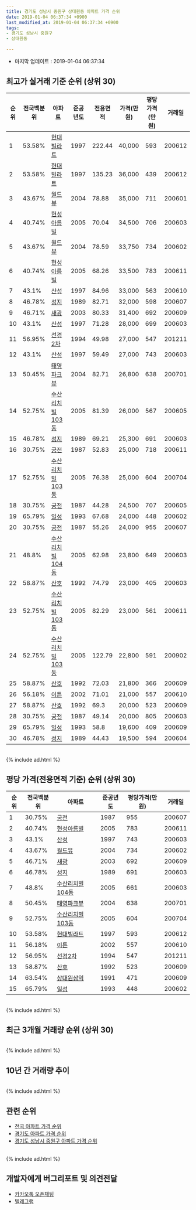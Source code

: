 ```yaml
---
title: 경기도 성남시 중원구 상대원동 아파트 가격 순위
date: 2019-01-04 06:37:34 +0900
last_modified_at: 2019-01-04 06:37:34 +0900
tags:
- 경기도 성남시 중원구
- 상대원동

---
```


* 마지막 업데이트 : 2019-01-04 06:37:34

## 최고가 실거래 기준 순위 (상위 30)


|순위|전국백분위|아파트|준공년도|전용면적|가격(만원)|평당가격(만원)|거래일|
|---|---|---|---|---|---|---|---|
|1|53.58%|[현대빌라트](https://search.naver.com/search.naver?query=%EA%B2%BD%EA%B8%B0%EB%8F%84+%EC%84%B1%EB%82%A8%EC%8B%9C+%EC%A4%91%EC%9B%90%EA%B5%AC+%EC%83%81%EB%8C%80%EC%9B%90%EB%8F%99+%ED%98%84%EB%8C%80%EB%B9%8C%EB%9D%BC%ED%8A%B8)|1997|222.44|40,000|593|200612|
|2|53.58%|[현대빌라트](https://search.naver.com/search.naver?query=%EA%B2%BD%EA%B8%B0%EB%8F%84+%EC%84%B1%EB%82%A8%EC%8B%9C+%EC%A4%91%EC%9B%90%EA%B5%AC+%EC%83%81%EB%8C%80%EC%9B%90%EB%8F%99+%ED%98%84%EB%8C%80%EB%B9%8C%EB%9D%BC%ED%8A%B8)|1997|135.23|36,000|439|200612|
|3|43.67%|[월드뷰](https://search.naver.com/search.naver?query=%EA%B2%BD%EA%B8%B0%EB%8F%84+%EC%84%B1%EB%82%A8%EC%8B%9C+%EC%A4%91%EC%9B%90%EA%B5%AC+%EC%83%81%EB%8C%80%EC%9B%90%EB%8F%99+%EC%9B%94%EB%93%9C%EB%B7%B0)|2004|78.88|35,000|711|200601|
|4|40.74%|[현성아름빌](https://search.naver.com/search.naver?query=%EA%B2%BD%EA%B8%B0%EB%8F%84+%EC%84%B1%EB%82%A8%EC%8B%9C+%EC%A4%91%EC%9B%90%EA%B5%AC+%EC%83%81%EB%8C%80%EC%9B%90%EB%8F%99+%ED%98%84%EC%84%B1%EC%95%84%EB%A6%84%EB%B9%8C)|2005|70.04|34,500|706|200603|
|5|43.67%|[월드뷰](https://search.naver.com/search.naver?query=%EA%B2%BD%EA%B8%B0%EB%8F%84+%EC%84%B1%EB%82%A8%EC%8B%9C+%EC%A4%91%EC%9B%90%EA%B5%AC+%EC%83%81%EB%8C%80%EC%9B%90%EB%8F%99+%EC%9B%94%EB%93%9C%EB%B7%B0)|2004|78.59|33,750|734|200602|
|6|40.74%|[현성아름빌](https://search.naver.com/search.naver?query=%EA%B2%BD%EA%B8%B0%EB%8F%84+%EC%84%B1%EB%82%A8%EC%8B%9C+%EC%A4%91%EC%9B%90%EA%B5%AC+%EC%83%81%EB%8C%80%EC%9B%90%EB%8F%99+%ED%98%84%EC%84%B1%EC%95%84%EB%A6%84%EB%B9%8C)|2005|68.26|33,500|783|200611|
|7|43.1%|[산성](https://search.naver.com/search.naver?query=%EA%B2%BD%EA%B8%B0%EB%8F%84+%EC%84%B1%EB%82%A8%EC%8B%9C+%EC%A4%91%EC%9B%90%EA%B5%AC+%EC%83%81%EB%8C%80%EC%9B%90%EB%8F%99+%EC%82%B0%EC%84%B1)|1997|84.96|33,000|563|200610|
|8|46.78%|[성지](https://search.naver.com/search.naver?query=%EA%B2%BD%EA%B8%B0%EB%8F%84+%EC%84%B1%EB%82%A8%EC%8B%9C+%EC%A4%91%EC%9B%90%EA%B5%AC+%EC%83%81%EB%8C%80%EC%9B%90%EB%8F%99+%EC%84%B1%EC%A7%80)|1989|82.71|32,000|598|200607|
|9|46.71%|[새광](https://search.naver.com/search.naver?query=%EA%B2%BD%EA%B8%B0%EB%8F%84+%EC%84%B1%EB%82%A8%EC%8B%9C+%EC%A4%91%EC%9B%90%EA%B5%AC+%EC%83%81%EB%8C%80%EC%9B%90%EB%8F%99+%EC%83%88%EA%B4%91)|2003|80.33|31,400|692|200609|
|10|43.1%|[산성](https://search.naver.com/search.naver?query=%EA%B2%BD%EA%B8%B0%EB%8F%84+%EC%84%B1%EB%82%A8%EC%8B%9C+%EC%A4%91%EC%9B%90%EA%B5%AC+%EC%83%81%EB%8C%80%EC%9B%90%EB%8F%99+%EC%82%B0%EC%84%B1)|1997|71.28|28,000|699|200603|
|11|56.95%|[선경2차](https://search.naver.com/search.naver?query=%EA%B2%BD%EA%B8%B0%EB%8F%84+%EC%84%B1%EB%82%A8%EC%8B%9C+%EC%A4%91%EC%9B%90%EA%B5%AC+%EC%83%81%EB%8C%80%EC%9B%90%EB%8F%99+%EC%84%A0%EA%B2%BD2%EC%B0%A8)|1994|49.98|27,000|547|201211|
|12|43.1%|[산성](https://search.naver.com/search.naver?query=%EA%B2%BD%EA%B8%B0%EB%8F%84+%EC%84%B1%EB%82%A8%EC%8B%9C+%EC%A4%91%EC%9B%90%EA%B5%AC+%EC%83%81%EB%8C%80%EC%9B%90%EB%8F%99+%EC%82%B0%EC%84%B1)|1997|59.49|27,000|743|200603|
|13|50.45%|[태영파크뷰](https://search.naver.com/search.naver?query=%EA%B2%BD%EA%B8%B0%EB%8F%84+%EC%84%B1%EB%82%A8%EC%8B%9C+%EC%A4%91%EC%9B%90%EA%B5%AC+%EC%83%81%EB%8C%80%EC%9B%90%EB%8F%99+%ED%83%9C%EC%98%81%ED%8C%8C%ED%81%AC%EB%B7%B0)|2004|82.71|26,800|638|200701|
|14|52.75%|[수산리치빌103동](https://search.naver.com/search.naver?query=%EA%B2%BD%EA%B8%B0%EB%8F%84+%EC%84%B1%EB%82%A8%EC%8B%9C+%EC%A4%91%EC%9B%90%EA%B5%AC+%EC%83%81%EB%8C%80%EC%9B%90%EB%8F%99+%EC%88%98%EC%82%B0%EB%A6%AC%EC%B9%98%EB%B9%8C103%EB%8F%99)|2005|81.39|26,000|567|200605|
|15|46.78%|[성지](https://search.naver.com/search.naver?query=%EA%B2%BD%EA%B8%B0%EB%8F%84+%EC%84%B1%EB%82%A8%EC%8B%9C+%EC%A4%91%EC%9B%90%EA%B5%AC+%EC%83%81%EB%8C%80%EC%9B%90%EB%8F%99+%EC%84%B1%EC%A7%80)|1989|69.21|25,300|691|200603|
|16|30.75%|[궁전](https://search.naver.com/search.naver?query=%EA%B2%BD%EA%B8%B0%EB%8F%84+%EC%84%B1%EB%82%A8%EC%8B%9C+%EC%A4%91%EC%9B%90%EA%B5%AC+%EC%83%81%EB%8C%80%EC%9B%90%EB%8F%99+%EA%B6%81%EC%A0%84)|1987|52.83|25,000|718|200611|
|17|52.75%|[수산리치빌103동](https://search.naver.com/search.naver?query=%EA%B2%BD%EA%B8%B0%EB%8F%84+%EC%84%B1%EB%82%A8%EC%8B%9C+%EC%A4%91%EC%9B%90%EA%B5%AC+%EC%83%81%EB%8C%80%EC%9B%90%EB%8F%99+%EC%88%98%EC%82%B0%EB%A6%AC%EC%B9%98%EB%B9%8C103%EB%8F%99)|2005|76.38|25,000|604|200704|
|18|30.75%|[궁전](https://search.naver.com/search.naver?query=%EA%B2%BD%EA%B8%B0%EB%8F%84+%EC%84%B1%EB%82%A8%EC%8B%9C+%EC%A4%91%EC%9B%90%EA%B5%AC+%EC%83%81%EB%8C%80%EC%9B%90%EB%8F%99+%EA%B6%81%EC%A0%84)|1987|44.28|24,500|707|200605|
|19|65.79%|[일성](https://search.naver.com/search.naver?query=%EA%B2%BD%EA%B8%B0%EB%8F%84+%EC%84%B1%EB%82%A8%EC%8B%9C+%EC%A4%91%EC%9B%90%EA%B5%AC+%EC%83%81%EB%8C%80%EC%9B%90%EB%8F%99+%EC%9D%BC%EC%84%B1)|1993|67.68|24,000|448|200602|
|20|30.75%|[궁전](https://search.naver.com/search.naver?query=%EA%B2%BD%EA%B8%B0%EB%8F%84+%EC%84%B1%EB%82%A8%EC%8B%9C+%EC%A4%91%EC%9B%90%EA%B5%AC+%EC%83%81%EB%8C%80%EC%9B%90%EB%8F%99+%EA%B6%81%EC%A0%84)|1987|55.26|24,000|955|200607|
|21|48.8%|[수산리치빌104동](https://search.naver.com/search.naver?query=%EA%B2%BD%EA%B8%B0%EB%8F%84+%EC%84%B1%EB%82%A8%EC%8B%9C+%EC%A4%91%EC%9B%90%EA%B5%AC+%EC%83%81%EB%8C%80%EC%9B%90%EB%8F%99+%EC%88%98%EC%82%B0%EB%A6%AC%EC%B9%98%EB%B9%8C104%EB%8F%99)|2005|62.98|23,800|649|200603|
|22|58.87%|[산호](https://search.naver.com/search.naver?query=%EA%B2%BD%EA%B8%B0%EB%8F%84+%EC%84%B1%EB%82%A8%EC%8B%9C+%EC%A4%91%EC%9B%90%EA%B5%AC+%EC%83%81%EB%8C%80%EC%9B%90%EB%8F%99+%EC%82%B0%ED%98%B8)|1992|74.79|23,000|405|200603|
|23|52.75%|[수산리치빌103동](https://search.naver.com/search.naver?query=%EA%B2%BD%EA%B8%B0%EB%8F%84+%EC%84%B1%EB%82%A8%EC%8B%9C+%EC%A4%91%EC%9B%90%EA%B5%AC+%EC%83%81%EB%8C%80%EC%9B%90%EB%8F%99+%EC%88%98%EC%82%B0%EB%A6%AC%EC%B9%98%EB%B9%8C103%EB%8F%99)|2005|82.29|23,000|561|200611|
|24|52.75%|[수산리치빌103동](https://search.naver.com/search.naver?query=%EA%B2%BD%EA%B8%B0%EB%8F%84+%EC%84%B1%EB%82%A8%EC%8B%9C+%EC%A4%91%EC%9B%90%EA%B5%AC+%EC%83%81%EB%8C%80%EC%9B%90%EB%8F%99+%EC%88%98%EC%82%B0%EB%A6%AC%EC%B9%98%EB%B9%8C103%EB%8F%99)|2005|122.79|22,800|591|200902|
|25|58.87%|[산호](https://search.naver.com/search.naver?query=%EA%B2%BD%EA%B8%B0%EB%8F%84+%EC%84%B1%EB%82%A8%EC%8B%9C+%EC%A4%91%EC%9B%90%EA%B5%AC+%EC%83%81%EB%8C%80%EC%9B%90%EB%8F%99+%EC%82%B0%ED%98%B8)|1992|72.03|21,800|366|200609|
|26|56.18%|[이튼](https://search.naver.com/search.naver?query=%EA%B2%BD%EA%B8%B0%EB%8F%84+%EC%84%B1%EB%82%A8%EC%8B%9C+%EC%A4%91%EC%9B%90%EA%B5%AC+%EC%83%81%EB%8C%80%EC%9B%90%EB%8F%99+%EC%9D%B4%ED%8A%BC)|2002|71.01|21,000|557|200610|
|27|58.87%|[산호](https://search.naver.com/search.naver?query=%EA%B2%BD%EA%B8%B0%EB%8F%84+%EC%84%B1%EB%82%A8%EC%8B%9C+%EC%A4%91%EC%9B%90%EA%B5%AC+%EC%83%81%EB%8C%80%EC%9B%90%EB%8F%99+%EC%82%B0%ED%98%B8)|1992|69.3|20,000|523|200609|
|28|30.75%|[궁전](https://search.naver.com/search.naver?query=%EA%B2%BD%EA%B8%B0%EB%8F%84+%EC%84%B1%EB%82%A8%EC%8B%9C+%EC%A4%91%EC%9B%90%EA%B5%AC+%EC%83%81%EB%8C%80%EC%9B%90%EB%8F%99+%EA%B6%81%EC%A0%84)|1987|49.14|20,000|805|200603|
|29|65.79%|[일성](https://search.naver.com/search.naver?query=%EA%B2%BD%EA%B8%B0%EB%8F%84+%EC%84%B1%EB%82%A8%EC%8B%9C+%EC%A4%91%EC%9B%90%EA%B5%AC+%EC%83%81%EB%8C%80%EC%9B%90%EB%8F%99+%EC%9D%BC%EC%84%B1)|1993|58.8|19,600|409|200609|
|30|46.78%|[성지](https://search.naver.com/search.naver?query=%EA%B2%BD%EA%B8%B0%EB%8F%84+%EC%84%B1%EB%82%A8%EC%8B%9C+%EC%A4%91%EC%9B%90%EA%B5%AC+%EC%83%81%EB%8C%80%EC%9B%90%EB%8F%99+%EC%84%B1%EC%A7%80)|1989|44.43|19,500|594|200604|


<br>
{% include ad.html %}
<br>

## 평당 가격(전용면적 기준) 순위 (상위 30)


|순위|전국백분위|아파트|준공년도|평당가격(만원)|거래일|
|---|---|---|---|---|---|
|1|30.75%|[궁전](https://search.naver.com/search.naver?query=%EA%B2%BD%EA%B8%B0%EB%8F%84+%EC%84%B1%EB%82%A8%EC%8B%9C+%EC%A4%91%EC%9B%90%EA%B5%AC+%EC%83%81%EB%8C%80%EC%9B%90%EB%8F%99+%EA%B6%81%EC%A0%84)|1987|955|200607|
|2|40.74%|[현성아름빌](https://search.naver.com/search.naver?query=%EA%B2%BD%EA%B8%B0%EB%8F%84+%EC%84%B1%EB%82%A8%EC%8B%9C+%EC%A4%91%EC%9B%90%EA%B5%AC+%EC%83%81%EB%8C%80%EC%9B%90%EB%8F%99+%ED%98%84%EC%84%B1%EC%95%84%EB%A6%84%EB%B9%8C)|2005|783|200611|
|3|43.1%|[산성](https://search.naver.com/search.naver?query=%EA%B2%BD%EA%B8%B0%EB%8F%84+%EC%84%B1%EB%82%A8%EC%8B%9C+%EC%A4%91%EC%9B%90%EA%B5%AC+%EC%83%81%EB%8C%80%EC%9B%90%EB%8F%99+%EC%82%B0%EC%84%B1)|1997|743|200603|
|4|43.67%|[월드뷰](https://search.naver.com/search.naver?query=%EA%B2%BD%EA%B8%B0%EB%8F%84+%EC%84%B1%EB%82%A8%EC%8B%9C+%EC%A4%91%EC%9B%90%EA%B5%AC+%EC%83%81%EB%8C%80%EC%9B%90%EB%8F%99+%EC%9B%94%EB%93%9C%EB%B7%B0)|2004|734|200602|
|5|46.71%|[새광](https://search.naver.com/search.naver?query=%EA%B2%BD%EA%B8%B0%EB%8F%84+%EC%84%B1%EB%82%A8%EC%8B%9C+%EC%A4%91%EC%9B%90%EA%B5%AC+%EC%83%81%EB%8C%80%EC%9B%90%EB%8F%99+%EC%83%88%EA%B4%91)|2003|692|200609|
|6|46.78%|[성지](https://search.naver.com/search.naver?query=%EA%B2%BD%EA%B8%B0%EB%8F%84+%EC%84%B1%EB%82%A8%EC%8B%9C+%EC%A4%91%EC%9B%90%EA%B5%AC+%EC%83%81%EB%8C%80%EC%9B%90%EB%8F%99+%EC%84%B1%EC%A7%80)|1989|691|200603|
|7|48.8%|[수산리치빌104동](https://search.naver.com/search.naver?query=%EA%B2%BD%EA%B8%B0%EB%8F%84+%EC%84%B1%EB%82%A8%EC%8B%9C+%EC%A4%91%EC%9B%90%EA%B5%AC+%EC%83%81%EB%8C%80%EC%9B%90%EB%8F%99+%EC%88%98%EC%82%B0%EB%A6%AC%EC%B9%98%EB%B9%8C104%EB%8F%99)|2005|661|200603|
|8|50.45%|[태영파크뷰](https://search.naver.com/search.naver?query=%EA%B2%BD%EA%B8%B0%EB%8F%84+%EC%84%B1%EB%82%A8%EC%8B%9C+%EC%A4%91%EC%9B%90%EA%B5%AC+%EC%83%81%EB%8C%80%EC%9B%90%EB%8F%99+%ED%83%9C%EC%98%81%ED%8C%8C%ED%81%AC%EB%B7%B0)|2004|638|200701|
|9|52.75%|[수산리치빌103동](https://search.naver.com/search.naver?query=%EA%B2%BD%EA%B8%B0%EB%8F%84+%EC%84%B1%EB%82%A8%EC%8B%9C+%EC%A4%91%EC%9B%90%EA%B5%AC+%EC%83%81%EB%8C%80%EC%9B%90%EB%8F%99+%EC%88%98%EC%82%B0%EB%A6%AC%EC%B9%98%EB%B9%8C103%EB%8F%99)|2005|604|200704|
|10|53.58%|[현대빌라트](https://search.naver.com/search.naver?query=%EA%B2%BD%EA%B8%B0%EB%8F%84+%EC%84%B1%EB%82%A8%EC%8B%9C+%EC%A4%91%EC%9B%90%EA%B5%AC+%EC%83%81%EB%8C%80%EC%9B%90%EB%8F%99+%ED%98%84%EB%8C%80%EB%B9%8C%EB%9D%BC%ED%8A%B8)|1997|593|200612|
|11|56.18%|[이튼](https://search.naver.com/search.naver?query=%EA%B2%BD%EA%B8%B0%EB%8F%84+%EC%84%B1%EB%82%A8%EC%8B%9C+%EC%A4%91%EC%9B%90%EA%B5%AC+%EC%83%81%EB%8C%80%EC%9B%90%EB%8F%99+%EC%9D%B4%ED%8A%BC)|2002|557|200610|
|12|56.95%|[선경2차](https://search.naver.com/search.naver?query=%EA%B2%BD%EA%B8%B0%EB%8F%84+%EC%84%B1%EB%82%A8%EC%8B%9C+%EC%A4%91%EC%9B%90%EA%B5%AC+%EC%83%81%EB%8C%80%EC%9B%90%EB%8F%99+%EC%84%A0%EA%B2%BD2%EC%B0%A8)|1994|547|201211|
|13|58.87%|[산호](https://search.naver.com/search.naver?query=%EA%B2%BD%EA%B8%B0%EB%8F%84+%EC%84%B1%EB%82%A8%EC%8B%9C+%EC%A4%91%EC%9B%90%EA%B5%AC+%EC%83%81%EB%8C%80%EC%9B%90%EB%8F%99+%EC%82%B0%ED%98%B8)|1992|523|200609|
|14|63.54%|[상대원삼익](https://search.naver.com/search.naver?query=%EA%B2%BD%EA%B8%B0%EB%8F%84+%EC%84%B1%EB%82%A8%EC%8B%9C+%EC%A4%91%EC%9B%90%EA%B5%AC+%EC%83%81%EB%8C%80%EC%9B%90%EB%8F%99+%EC%83%81%EB%8C%80%EC%9B%90%EC%82%BC%EC%9D%B5)|1991|471|200609|
|15|65.79%|[일성](https://search.naver.com/search.naver?query=%EA%B2%BD%EA%B8%B0%EB%8F%84+%EC%84%B1%EB%82%A8%EC%8B%9C+%EC%A4%91%EC%9B%90%EA%B5%AC+%EC%83%81%EB%8C%80%EC%9B%90%EB%8F%99+%EC%9D%BC%EC%84%B1)|1993|448|200602|


<br>
{% include ad.html %}
<br>

## 최근 3개월 거래량 순위 (상위 30)


<div style="width:100%;">
    <canvas id="deal_count_ranking" height="250"></canvas>
</div>


<script>
new Chart(document.getElementById("deal_count_ranking"), {
    type: 'horizontalBar',
    data: {
        labels: ['선경2차', '성지', '궁전', '상대원삼익', '산성', '수산리치빌103동'],
        datasets: [{
            label: '실거래 수',
            data: [5, 5, 3, 3, 1, 1],
            borderColor: "rgba(255, 0, 128, 1)",
            backgroundColor: "rgba(255, 0, 128, 0.5)",
            fill: false,
        }]
    },
    options: {
        responsive: true,
        title: {
            display: true,
            text: '최근 3개월 거래량 순위'
        },
        tooltips: {
            mode: 'index',
            intersect: false,
            callbacks: {
                title: function(tooltipItems, data) {
                    return "실거래 수:";
                },
                label: function(tooltipItem, data) {
                    return data.labels[tooltipItem.index] + ": " + tooltipItem.xLabel;
                }
            }
        },
        hover: {
            mode: 'nearest',
            intersect: true
        },
        scales: {
            xAxes: [{
                display: true,
                scaleLabel: {
                    display: true,
                    labelString: '실거래 수'
                },
                ticks: {
                    suggestedMin: 0,
                }
            }],
            yAxes: [{
                display: true,
                ticks: {
                    autoSkip: false,
                    callback: function(value, index, values) {
                        if (value.length > 15)
                            return value.substr(0, 13) + "...";
                        else
                            return value;
                    }
                },
                scaleLabel: {
                    display: false,
                }
            }]
        }
    }
});

</script>


<br>
{% include ad.html %}
<br>

## 10년 간 거래량 추이


<div style="width:100%;">
    <canvas id="deal_progress" height="250"></canvas>
</div>

<script>
new Chart(document.getElementById("deal_progress"), {
    type: 'line',
    data: {
        labels: ['200901','200902','200903','200904','200905','200906','200907','200908','200909','200910','200911','200912','201001','201002','201003','201004','201005','201006','201007','201008','201009','201010','201011','201012','201101','201102','201103','201104','201105','201106','201107','201108','201109','201110','201111','201112','201201','201202','201203','201204','201205','201206','201207','201208','201209','201210','201211','201212','201301','201302','201303','201304','201305','201306','201307','201308','201309','201310','201311','201312','201401','201402','201403','201404','201405','201406','201407','201408','201409','201410','201411','201412','201501','201502','201503','201504','201505','201506','201507','201508','201509','201510','201511','201512','201601','201602','201603','201604','201605','201606','201607','201608','201609','201610','201611','201612','201701','201702','201703','201704','201705','201706','201707','201708','201709','201710','201711','201712','201801','201802','201803','201804','201805','201806','201807','201808','201809','201810','201811','201812','201901'],
        datasets: [{
            label: '실거래 수',
            pointRadius: 1,
            data: [6, 18, 28, 28, 30, 33, 25, 44, 33, 16, 13, 14, 16, 17, 23, 20, 12, 11, 14, 10, 11, 28, 11, 14, 13, 30, 25, 17, 12, 20, 11, 18, 42, 23, 12, 11, 14, 18, 24, 17, 12, 8, 11, 13, 17, 28, 18, 15, 8, 26, 26, 23, 24, 22, 16, 21, 19, 22, 13, 10, 18, 25, 30, 27, 19, 27, 28, 36, 40, 18, 24, 16, 24, 47, 53, 40, 40, 27, 43, 29, 26, 25, 25, 15, 14, 32, 39, 37, 31, 44, 38, 39, 45, 44, 28, 17, 4, 21, 32, 32, 33, 33, 35, 23, 20, 18, 18, 13, 28, 20, 41, 28, 21, 26, 27, 62, 67, 20, 16, 2, 0],
            borderColor: "rgba(255, 201, 14, 1)",
            backgroundColor: "rgba(255, 201, 14, 0.5)",
            fill: true,
        }]
    },
    options: {
        responsive: true,
        title: {
            display: true,
            text: '10년간 거래량 추이'
        },
        tooltips: {
            mode: 'index',
            intersect: false,
        },
        hover: {
            mode: 'nearest',
            intersect: true
        },
        scales: {
            xAxes: [{
                display: true,
                scaleLabel: {
                    display: true,
                    labelString: '년/월'
                }
            }],
            yAxes: [{
                display: true,
                ticks: {
                    suggestedMin: 0,
                },
                scaleLabel: {
                    display: true,
                    labelString: '실거래 수'
                }
            }]
        }
    }
});

</script>


<br>
{% include ad.html %}
<br>

## 관련 순위

- [전국 아파트 가격 순위](https://inasie.github.io/apt-ranking/전국)
- [경기도 아파트 가격 순위](https://inasie.github.io/apt-ranking/경기도)
- [경기도 성남시 중원구 아파트 가격 순위](https://inasie.github.io/apt-ranking/경기도-성남시-중원구)


<br>
{% include ad.html %}
<br>

## 개발자에게 버그리포트 및 의견전달

- [카카오톡 오픈채팅](https://open.kakao.com/o/gLJUAP4)
- [텔레그램](https://t.me/inasie)

